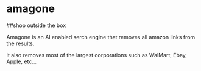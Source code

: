# amagone

##shop outside the box

Amagone is an AI enabled serch engine that removes all amazon links from the results.

It also removes most of the largest corporations such as WalMart, Ebay, Apple, etc...
